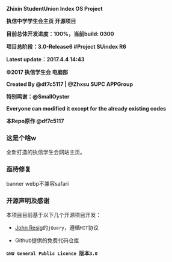 
﻿**Zhixin StudentUnion Index OS Project**

**执信中学学生会主页 开源项目**

**目前总体开发进度：100%，当前build: 0300**

**项目总阶段：3.0-Release6 #Project SUindex R6**

**Latest update：2017.4.4 14:43**

**©2017 执信学生会 电脑部**

**Created By @df7c5117 | @Zhxsu SUPC APPGroup**

**特别鸣谢：@SmallOyster**

**Everyone can modified it except for the already existing codes**

**本Repo原作 @df7c5117**


### 这是个啥w

全新打造的执信学生会网站主页。

### 亟待修复

banner webp不兼容safari

### 开源声明及感谢

本项目目前基于以下几个开源项目开发：

* <a href="https://jquery.org/" target="_blank">John Resig</a>的`jQuery`，遵循`MIT`协议

* Github提供的免费代码仓库


**`GNU General Public Licence `版本`3.0`**
